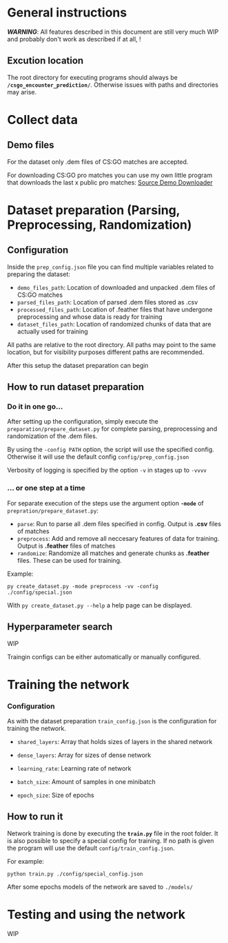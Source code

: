 # General instructions

**_WARNING_**: All features described in this document are still very much WIP and probably don't work as described if at all,
!

## Excution location

The root directory for executing programs should always be **`/csgo_encounter_prediction/`**.
Otherwise issues with paths and directories may arise.

# Collect data

## Demo files

For the dataset only .dem files of CS:GO matches are accepted.

For downloading CS:GO pro matches you can use my own little program that downloads the last x public pro matches: [Source Demo Downloader](https://github.com/kroonhorstdino/source_demo_replaydownloader)

#  Dataset preparation __(Parsing, Preprocessing, Randomization)__

## Configuration

Inside the `prep_config.json` file you can find multiple variables related to preparing the dataset:

- `demo_files_path`: Location of downloaded and unpacked .dem files of CS:GO matches
- `parsed_files_path`: Location of parsed .dem files stored as .csv
- `processed_files_path`: Location of .feather files that have undergone preprocessing and whose data is ready for training
- `dataset_files_path`: Location of randomized chunks of data that are actually used for training

All paths are relative to the root directory. All paths may point to the same location, but for visibility purposes different paths are recommended.

After this setup the dataset preparation can begin

## How to run dataset preparation

### Do it in one go...

After setting up the configuration, simply execute the `preparation/prepare_dataset.py` for complete parsing, preprocessing and randomization of the .dem files.

By using the `-config PATH` option, the script will use the specified config. Otherwise it will use the default config `config/prep_config.json`

Verbosity of logging is specified by the option `-v` in stages up to `-vvvv`

### ... or one step at a time

For separate execution of the steps use the argument option **`-mode`** of `prepration/prepare_dataset.py`:

- `parse`: Run to parse all .dem files specified in config. Output is **.csv** files of matches
- `preprocess`: Add and remove all neccesary features of data for training. Output is **.feather** files of matches
- `randomize`: Randomize all matches and generate chunks as **.feather** files. These can be used for training.

Example:

`py create_dataset.py -mode preprocess -vv -config ./config/special.json`

With `py create_dataset.py --help` a help page can be displayed.

## Hyperparameter search

WIP

Traingin configs can be either automatically or manually configured.

# Training the network

### Configuration

As with the dataset preparation `train_config.json` is the configuration for training the network.

- `shared_layers`: Array that holds sizes of layers in the shared network
- `dense_layers`: Array for sizes of dense network 

- `learning_rate`: Learning rate of network

- `batch_size`: Amount of samples in one minibatch

- `epoch_size`: Size of epochs


## How to run it

Network training is done by executing the **`train.py`** file in the root folder. It is also possible to specify a special config for training. If no path is given the program will use the default `config/train_config.json`.

For example:

    python train.py ./config/special_config.json

After some epochs models of the network are saved to `./models/`

# Testing and using the network

WIP